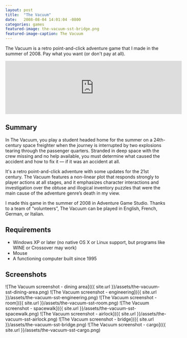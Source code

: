 ```yaml
---
layout: post
title:  "The Vacuum"
date:   2008-08-04 14:01:04 -0800
categories: games
featured-image: the-vacuum-sst-bridge.png
featured-image-caption: The Vacuum
---
```

The Vacuum is a retro point-and-click adventure game that I made in the summer of 2008. Pay what you want (or don't pay at all).<!--more-->

<iframe src="https://itch.io/embed/706030?dark=true" width="552" height="167" frameborder="0"><a href="https://davidproctor.itch.io/vacuum">The Vacuum by davidproctor</a></iframe>

## Summary

In The Vacuum, you play a student headed home for the summer on a 24th-century space freighter when the journey is interrupted by two explosions tearing through the passenger quarters. Stranded in deep space with the crew missing and no help available, you must determine what caused the accident and how to fix it — if it was an accident at all.

It's a retro point-and-click adventure with some updates for the 21st century. The Vacuum features a non-linear plot that responds strongly to player actions at all stages, and it emphasizes character interactions and investigation over the obtuse and illogical inventory puzzles that were the main cause of the adventure genre’s death in my view.

I made this game in the summer of 2008 in Adventure Game Studio. Thanks to a team of “volunteers”, The Vacuum can be played in English, French, German, or Italian.

## Requirements

* Windows XP or later (no native OS X or Linux support, but programs like WINE or Crossover may work)
* Mouse
* A functioning computer built since 1995

## Screenshots

![The Vacuum screenshot - dining area]({{ site.url }}/assets/the-vacuum-sst-dining-area.png)
![The Vacuum screenshot - engineering]({{ site.url }}/assets/the-vacuum-sst-engineering.png)
![The Vacuum screenshot - room]({{ site.url }}/assets/the-vacuum-sst-room.png)
![The Vacuum screenshot - spacewalk]({{ site.url }}/assets/the-vacuum-sst-spacewalk.png)
![The Vacuum screenshot - airlock]({{ site.url }}/assets/the-vacuum-sst-airlock.png)
![The Vacuum screenshot - bridge]({{ site.url }}/assets/the-vacuum-sst-bridge.png)
![The Vacuum screenshot - cargo]({{ site.url }}/assets/the-vacuum-sst-cargo.png)
